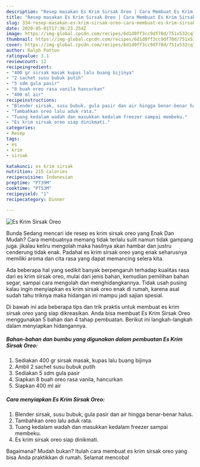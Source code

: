 ```yaml
---
description: "Resep masakan Es Krim Sirsak Oreo | Cara Membuat Es Krim Sirsak Oreo Yang Enak Banget"
title: "Resep masakan Es Krim Sirsak Oreo | Cara Membuat Es Krim Sirsak Oreo Yang Enak Banget"
slug: 334-resep-masakan-es-krim-sirsak-oreo-cara-membuat-es-krim-sirsak-oreo-yang-enak-banget
date: 2020-05-01T17:36:23.254Z
image: https://img-global.cpcdn.com/recipes/6d1d0ff3cc9df78d/751x532cq70/es-krim-sirsak-oreo-foto-resep-utama.jpg
thumbnail: https://img-global.cpcdn.com/recipes/6d1d0ff3cc9df78d/751x532cq70/es-krim-sirsak-oreo-foto-resep-utama.jpg
cover: https://img-global.cpcdn.com/recipes/6d1d0ff3cc9df78d/751x532cq70/es-krim-sirsak-oreo-foto-resep-utama.jpg
author: Ralph Patton
ratingvalue: 3.1
reviewcount: 12
recipeingredient:
- "400 gr sirsak masak kupas lalu buang bijinya"
- "2 sachet susu bubuk putih"
- "5 sdm gula pasir"
- "8 buah oreo rasa vanila hancurkan"
- "400 ml air"
recipeinstructions:
- "Blender sirsak, susu bubuk, gula pasir dan air hingga benar-benar halus."
- "Tambahkan oreo lalu aduk rata."
- "Tuang kedalam wadah dan masukkan kedalam freezer sampai membeku."
- "Es krim sirsak oreo siap dinikmati."
categories:
- Resep
tags:
- es
- krim
- sirsak

katakunci: es krim sirsak 
nutrition: 215 calories
recipecuisine: Indonesian
preptime: "PT39M"
cooktime: "PT53M"
recipeyield: "1"
recipecategory: Dinner

---
```



![Es Krim Sirsak Oreo](https://img-global.cpcdn.com/recipes/6d1d0ff3cc9df78d/751x532cq70/es-krim-sirsak-oreo-foto-resep-utama.jpg)

Bunda Sedang mencari ide resep es krim sirsak oreo yang Enak Dan Mudah? Cara membuatnya memang tidak terlalu sulit namun tidak gampang juga. jikalau keliru mengolah maka hasilnya akan hambar dan justru cenderung tidak enak. Padahal es krim sirsak oreo yang enak seharusnya memiliki aroma dan cita rasa yang dapat memancing selera kita.

Ada beberapa hal yang sedikit banyak berpengaruh terhadap kualitas rasa dari es krim sirsak oreo, mulai dari jenis bahan, kemudian pemilihan bahan segar, sampai cara mengolah dan menghidangkannya. Tidak usah pusing kalau ingin menyiapkan es krim sirsak oreo enak di rumah, karena asal sudah tahu triknya maka hidangan ini mampu jadi sajian spesial.




Di bawah ini ada beberapa tips dan trik praktis untuk membuat es krim sirsak oreo yang siap dikreasikan. Anda bisa membuat Es Krim Sirsak Oreo menggunakan 5 bahan dan 4 tahap pembuatan. Berikut ini langkah-langkah dalam menyiapkan hidangannya.

<!--inarticleads1-->

##### Bahan-bahan dan bumbu yang digunakan dalam pembuatan Es Krim Sirsak Oreo:

1. Sediakan 400 gr sirsak masak, kupas lalu buang bijinya
1. Ambil 2 sachet susu bubuk putih
1. Sediakan 5 sdm gula pasir
1. Siapkan 8 buah oreo rasa vanila, hancurkan
1. Siapkan 400 ml air




<!--inarticleads2-->

##### Cara menyiapkan Es Krim Sirsak Oreo:

1. Blender sirsak, susu bubuk, gula pasir dan air hingga benar-benar halus.
1. Tambahkan oreo lalu aduk rata.
1. Tuang kedalam wadah dan masukkan kedalam freezer sampai membeku.
1. Es krim sirsak oreo siap dinikmati.




Bagaimana? Mudah bukan? Itulah cara membuat es krim sirsak oreo yang bisa Anda praktikkan di rumah. Selamat mencoba!
